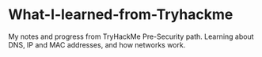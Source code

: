 # What-I-learned-from-Tryhackme
My notes and progress from TryHackMe Pre-Security path. Learning about DNS, IP and MAC addresses, and how networks work.

